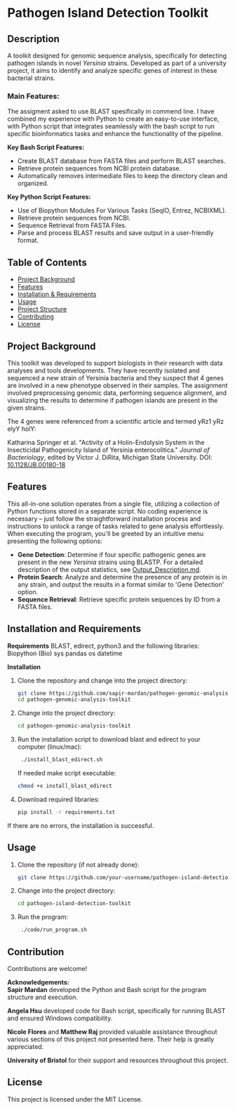 # Pathogen Island Detection Toolkit

## Description

A toolkit designed for genomic sequence analysis, specifically for detecting pathogen islands in novel *Yersinia* strains. Developed as part of a university project, it aims to identify and analyze specific genes of interest in these bacterial strains.

### Main Features:
The assigment asked to use BLAST spesifically in commend line. I have combined my experience with Python to create an easy-to-use interface, with Python script that integrates seamlessly with the bash script to run specific bioinformatics tasks and enhance the functionality of the pipeline.
  
**Key Bash Script Features:**
  - Create BLAST database from FASTA files and perform BLAST searches.
  - Retrieve protein sequences from NCBI protein database.
  - Automatically removes intermediate files to keep the directory clean and organized.
  
**Key Python Script Features:**  
  - Use of Biopython Modules For Various Tasks (SeqIO, Entrez, NCBIXML).
  - Retrieve protein sequences from NCBI.
  - Sequence Retrieval from FASTA Files. 
  - Parse and process BLAST results and save output in a user-friendly format.

## Table of Contents

- [Project Background](#project-background)
- [Features](#features)
- [Installation & Requirements](#installation-and-requirements)
- [Usage](#usage)
- [Project Structure](#project-structure)
- [Contributing](#contributing)
- [License](#license)

## Project Background

This toolkit was developed to support biologists in their research with data analyses and tools developments. They have recently isolated and sequenced a new strain of Yersinia bacteria and they suspect that 4 genes are involved in a new phenotype observed in their samples. The assignment involved preprocessing genomic data, performing sequence alignment, and visualizing the results to determine if pathogen islands are present in the given strains. 

The 4 genes were referenced from a scientific article and termed yRz1 yRz elyY holY:

Katharina Springer et al. "Activity of a Holin-Endolysin System in the Insecticidal Pathogenicity Island of Yersinia enterocolitica." *Journal of Bacteriology*, edited by Victor J. DiRita, Michigan State University. DOI: [10.1128/JB.00180-18](https://doi.org/10.1128/JB.00180-18)

## Features

This all-in-one solution operates from a single file, utilizing a collection of Python functions stored in a separate script. No coding experience is necessary – just follow the straightforward installation process and instructions to unlock a range of tasks related to gene analysis effortlessly. When executing the program, you'll be greeted by an intuitive menu presenting the following options: 

- **Gene Detection**: Determine if four specific pathogenic genes are present in the new *Yersinia* strains using BLASTP. For a detailed description of the output statistics, see [Output_Description.md]([Output_Description.md](https://github.com/sapir-mardan/pathogen-genomic-analysis-toolkit/blob/main/Output_Description.md)).
- **Protein Search**: Analyze and determine the presence of any protein is in any strain, and output the results in a format similar to 'Gene Detection' option.
- **Sequence Retrieval**: Retrieve specific protein sequences by ID from a FASTA files.

## Installation and Requirements

**Requirements**
BLAST, edirect, python3 and the following libraries:
Biopython (Bio)
sys
pandas
os
datetime

**Installation**
1. Clone the repository and change into the project directory:
    ```bash
    git clone https://github.com/sapir-mardan/pathogen-genomic-analysis-toolkit.git
    cd pathogen-genomic-analysis-toolkit
    ```
2. Change into the project directory:
    ```bash
    cd pathogen-genomic-analysis-toolkit
    ```
3. Run the installation script to download blast and edirect to your computer (linux/mac):
   ```bash
    ./install_blast_edirect.sh
    ```
   If needed make script executable:
    ```bash
    chmod +x install_blast_edirect
    ```
4. Download required libraries:
   ```bash
   pip install -r requirements.txt
   ```
If there are no errors, the installation is successful.

## Usage

1. Clone the repository (if not already done):
   ```bash
   git clone https://github.com/your-username/pathogen-island-detection-toolkit.git
   ```

2. Change into the project directory:
   ```bash
   cd pathogen-island-detection-toolkit
   ```

3. Run the program:
   ```bash
    ./code/run_program.sh
   ```

## Contribution 

Contributions are welcome!

**Acknowledgements:**    
**Sapir Mardan** developed the Python and Bash script for the program structure and execution.

**Angela Hsu** developed code for Bash script, specifically for running BLAST and ensured Windows compatibility.

**Nicole Flores** and **Matthew Raj** provided valuable assistance throughout various sections of this project not presented here. Their help is greatly appreciated.

**University of Bristol** for their support and resources throughout this project.

## License

This project is licensed under the MIT License.

